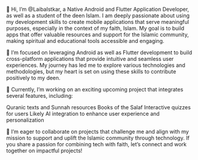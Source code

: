 👋 Hi, I’m @LaibaIstkar, a Native Android and Flutter Application Developer, as well as a student of the deen Islam. I am deeply passionate about using my development skills to create mobile applications that serve meaningful purposes, especially in the context of my faith, Islam. My goal is to build apps that offer valuable resources and support for the Islamic community, making spiritual and educational tools accessible and engaging.

👀 I’m focused on leveraging Android as well as Flutter development to build cross-platform applications that provide intuitive and seamless user experiences. My journey has led me to explore various technologies and methodologies, but my heart is set on using these skills to contribute positively to my deen.

🌱 Currently, I’m working on an exciting upcoming project that integrates several features, including:

Quranic texts and Sunnah resources
Books of the Salaf
Interactive quizzes for users
Likely AI integration to enhance user experience and personalization

💞️ I’m eager to collaborate on projects that challenge me and align with my mission to support and uplift the Islamic community through technology. If you share a passion for combining tech with faith, let’s connect and work together on impactful projects!
